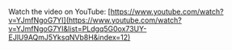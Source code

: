 Watch the video on YouTube: [https://www.youtube.com/watch?v=YJmfNgoG7YI](https://www.youtube.com/watch?v=YJmfNgoG7YI&list=PLdgq5G0ox73UY-EJlU9AQmJ5YksqNVb8H&index=12)